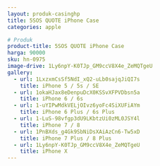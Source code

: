 ```yaml
---
layout: produk-casinghp
title: 5SOS QUOTE iPhone Case
categories: apple

# Produk
product-title: 5SOS QUOTE iPhone Case
harga: 90000
sku: hn-0975
image-drive: 1Ly6npY-K0TJp_GM9ccV8X4e_ZeMQTgeU
gallery:
  - url: 1LxzxmCsSf5NdI_xQ2-uLb0sajqJiQI7s
    title: iPhone 5 / 5s / SE
  - url: 1okaHJax8eDenpuDcX0KSSvXFPVDbsn5a
    title: iPhone 6 / 6s
  - url: 1-uYIPwMdkVELjOIvz6yoFc4SiXUFiAYm
    title: iPhone 6 Plus / 6s Plus
  - url: 1-LuS-98vfgp3dU9LKbtzUi0zML0JSY4l
    title: iPhone 7 / 8
  - url: 1PnBXds_g4Gk9SbNiDsXAiAzCn6-Tw5xD
    title: iPhone 7 Plus / 8 Plus
  - url: 1Ly6npY-K0TJp_GM9ccV8X4e_ZeMQTgeU
    title: iPhone X
---
```

